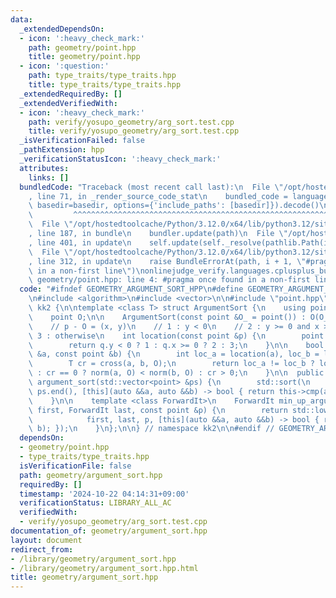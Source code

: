 ```yaml
---
data:
  _extendedDependsOn:
  - icon: ':heavy_check_mark:'
    path: geometry/point.hpp
    title: geometry/point.hpp
  - icon: ':question:'
    path: type_traits/type_traits.hpp
    title: type_traits/type_traits.hpp
  _extendedRequiredBy: []
  _extendedVerifiedWith:
  - icon: ':heavy_check_mark:'
    path: verify/yosupo_geometry/arg_sort.test.cpp
    title: verify/yosupo_geometry/arg_sort.test.cpp
  _isVerificationFailed: false
  _pathExtension: hpp
  _verificationStatusIcon: ':heavy_check_mark:'
  attributes:
    links: []
  bundledCode: "Traceback (most recent call last):\n  File \"/opt/hostedtoolcache/Python/3.12.0/x64/lib/python3.12/site-packages/onlinejudge_verify/documentation/build.py\"\
    , line 71, in _render_source_code_stat\n    bundled_code = language.bundle(stat.path,\
    \ basedir=basedir, options={'include_paths': [basedir]}).decode()\n          \
    \         ^^^^^^^^^^^^^^^^^^^^^^^^^^^^^^^^^^^^^^^^^^^^^^^^^^^^^^^^^^^^^^^^^^^^^^^^^^^^^^^^^\n\
    \  File \"/opt/hostedtoolcache/Python/3.12.0/x64/lib/python3.12/site-packages/onlinejudge_verify/languages/cplusplus.py\"\
    , line 187, in bundle\n    bundler.update(path)\n  File \"/opt/hostedtoolcache/Python/3.12.0/x64/lib/python3.12/site-packages/onlinejudge_verify/languages/cplusplus_bundle.py\"\
    , line 401, in update\n    self.update(self._resolve(pathlib.Path(included), included_from=path))\n\
    \  File \"/opt/hostedtoolcache/Python/3.12.0/x64/lib/python3.12/site-packages/onlinejudge_verify/languages/cplusplus_bundle.py\"\
    , line 312, in update\n    raise BundleErrorAt(path, i + 1, \"#pragma once found\
    \ in a non-first line\")\nonlinejudge_verify.languages.cplusplus_bundle.BundleErrorAt:\
    \ geometry/point.hpp: line 4: #pragma once found in a non-first line\n"
  code: "#ifndef GEOMETRY_ARGUMENT_SORT_HPP\n#define GEOMETRY_ARGUMENT_SORT_HPP 1\n\
    \n#include <algorithm>\n#include <vector>\n\n#include \"point.hpp\"\n\nnamespace\
    \ kk2 {\n\ntemplate <class T> struct ArgumentSort {\n    using point = Point<T>;\n\
    \    point O;\n\n    ArgumentSort(const point &O_ = point()) : O(O_) {}\n\n  private:\n\
    \    // p - O = (x, y)\n    // 1 : y < 0\n    // 2 : y >= 0 and x >= 0\n    //\
    \ 3 : otherwise\n    int location(const point &p) {\n        point q = p - O;\n\
    \        return q.y < 0 ? 1 : q.x >= 0 ? 2 : 3;\n    }\n\n    bool cmp(const point\
    \ &a, const point &b) {\n        int loc_a = location(a), loc_b = location(b);\n\
    \        T cr = cross(a, b, O);\n        return loc_a != loc_b ? loc_a < loc_b\
    \ : cr == 0 ? norm(a, O) < norm(b, O) : cr > 0;\n    }\n\n  public:\n    void\
    \ argument_sort(std::vector<point> &ps) {\n        std::sort(\n            ps.begin(),\
    \ ps.end(), [this](auto &&a, auto &&b) -> bool { return this->cmp(a, b); });\n\
    \    }\n\n    template <class ForwardIt>\n    ForwardIt min_up_argument(ForwardIt\
    \ first, ForwardIt last, const point &p) {\n        return std::lower_bound(\n\
    \            first, last, p, [this](auto &&a, auto &&b) -> bool { return this->cmp(a,\
    \ b); });\n    }\n};\n\n} // namespace kk2\n\n#endif // GEOMETRY_ARGUMENT_SORT_HPP\n"
  dependsOn:
  - geometry/point.hpp
  - type_traits/type_traits.hpp
  isVerificationFile: false
  path: geometry/argument_sort.hpp
  requiredBy: []
  timestamp: '2024-10-22 04:14:31+09:00'
  verificationStatus: LIBRARY_ALL_AC
  verifiedWith:
  - verify/yosupo_geometry/arg_sort.test.cpp
documentation_of: geometry/argument_sort.hpp
layout: document
redirect_from:
- /library/geometry/argument_sort.hpp
- /library/geometry/argument_sort.hpp.html
title: geometry/argument_sort.hpp
---
```

